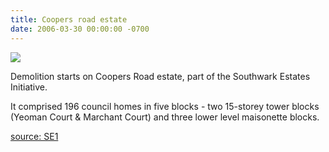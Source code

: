 ```yaml
---
title: Coopers road estate
date: 2006-03-30 00:00:00 -0700
---
```


![](https://www.towerblock.eca.ed.ac.uk/sites/default/files/L39-14.jpg)

Demolition starts on Coopers Road estate, part of the Southwark Estates Initiative.

It comprised 196 council homes in five blocks - two 15-storey tower blocks (Yeoman Court & Marchant Court) and three lower level maisonette blocks.

[source: SE1](https://www.london-se1.co.uk/news/view/2094)
